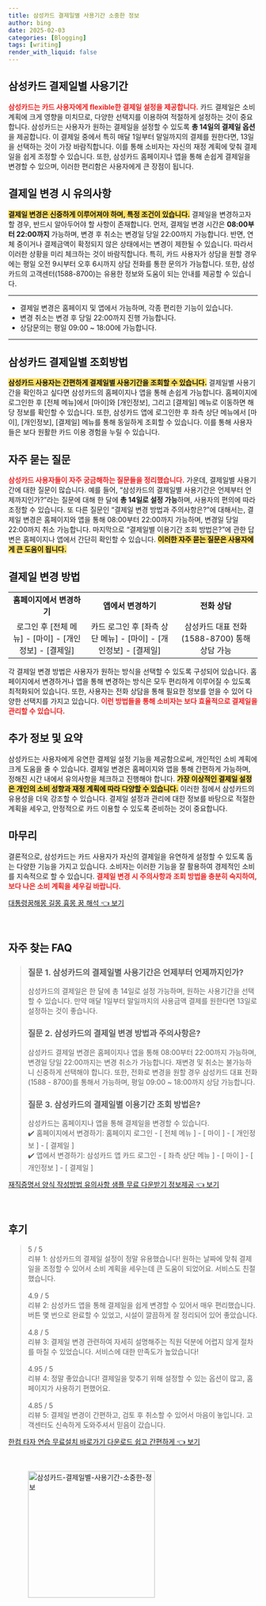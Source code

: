 ```yaml
---
title: 삼성카드 결제일별 사용기간 소중한 정보
author: bing
date: 2025-02-03
categories: [Blogging]
tags: [writing]
render_with_liquid: false
---
```



<h2 id='삼성카드_결제일별_사용기간'>삼성카드 결제일별 사용기간</h2>

<p><b><span style="color: #ee2323;">삼성카드는 카드 사용자에게 flexible한 결제일 설정을 제공합니다.</span></b> 카드 결제일은 소비 계획에 크게 영향을 미치므로, 다양한 선택지를 이용하여 적절하게 설정하는 것이 중요합니다. 삼성카드는 사용자가 원하는 결제일을 설정할 수 있도록 <b>총 14일의 결제일 옵션</b>을 제공합니다. 이 결제일 중에서 특히 매달 1일부터 말일까지의 결제를 원한다면, 13일을 선택하는 것이 가장 바람직합니다. 이를 통해 소비자는 자신의 재정 계획에 맞춰 결제일을 쉽게 조정할 수 있습니다. 또한, 삼성카드 홈페이지나 앱을 통해 손쉽게 결제일을 변경할 수 있으며, 이러한 편리함은 사용자에게 큰 장점이 됩니다.</p>

<h2 id='결제일_변경_시_유의사항'>결제일 변경 시 유의사항</h2>

<p><b><span style="background-color: #ffe066;">결제일 변경은 신중하게 이루어져야 하며, 특정 조건이 있습니다.</span></b> 결제일을 변경하고자 할 경우, 반드시 알아두어야 할 사항이 존재합니다. 먼저, 결제일 변경 시간은 <b>08:00부터 22:00까지</b> 가능하며, 변경 후 취소는 변경일 당일 22:00까지 가능합니다. 반면, 연체 중이거나 결제금액이 확정되지 않은 상태에서는 변경이 제한될 수 있습니다. 따라서 이러한 상황을 미리 체크하는 것이 바람직합니다. 특히, 카드 사용자가 상담을 원할 경우에는 평일 오전 9시부터 오후 6시까지 상담 전화를 통한 문의가 가능합니다. 또한, 삼성카드의 고객센터(1588-8700)는 유용한 정보와 도움이 되는 안내를 제공할 수 있습니다.</p>

<hr />

<ul>
    <li>결제일 변경은 홈페이지 및 앱에서 가능하며, 각종 편리한 기능이 있습니다.</li>
    <li>변경 취소는 변경 후 당일 22:00까지 진행 가능합니다.</li>
    <li>상담문의는 평일 09:00 ~ 18:00에 가능합니다.</li>
</ul>

<hr />

<h2 id='삼성카드_결제일별_조회방법'>삼성카드 결제일별 조회방법</h2>

<p><b><span style="background-color: #ffe066;">삼성카드 사용자는 간편하게 결제일별 사용기간을 조회할 수 있습니다.</span></b> 결제일별 사용기간을 확인하고 싶다면 삼성카드의 홈페이지나 앱을 통해 손쉽게 가능합니다. 홈페이지에 로그인한 후 [전체 메뉴]에서 [마이]와 [개인정보], 그리고 [결제일] 메뉴로 이동하면 해당 정보를 확인할 수 있습니다. 또한, 삼성카드 앱에 로그인한 후 좌측 상단 메뉴에서 [마이], [개인정보], [결제일] 메뉴를 통해 동일하게 조회할 수 있습니다. 이를 통해 사용자들은 보다 원활한 카드 이용 경험을 누릴 수 있습니다.</p>

<h2 id='자주_묻는_질문'>자주 묻는 질문</h2>

<p><b><span style="color: #ee2323;">삼성카드 사용자들이 자주 궁금해하는 질문들을 정리했습니다.</span></b> 가운데, 결제일별 사용기간에 대한 질문이 많습니다. 예를 들어, “삼성카드의 결제일별 사용기간은 언제부터 언제까지인가?”라는 질문에 대해 한 달에 <b>총 14일로 설정 가능</b>하며, 사용자의 편의에 따라 조정할 수 있습니다. 또 다른 질문인 “결제일 변경 방법과 주의사항은?”에 대해서는, 결제일 변경은 홈페이지와 앱을 통해 08:00부터 22:00까지 가능하며, 변경일 당일 22:00까지 취소 가능합니다. 마지막으로 “결제일별 이용기간 조회 방법은?”에 관한 답변은 홈페이지나 앱에서 간단히 확인할 수 있습니다. <b><span style="background-color: #ffe066;">이러한 자주 묻는 질문은 사용자에게 큰 도움이 됩니다.</span></b></p>

<h2 id='결제일_변경_방법'>결제일 변경 방법</h2>

<table>
    <tr>
        <td style="text-align: center; height: 17px;"><b>홈페이지에서 변경하기</b></td>
        <td style="text-align: center; height: 17px;"><b>앱에서 변경하기</b></td>
        <td style="text-align: center; height: 17px;"><b>전화 상담</b></td>
    </tr>
    <tr>
        <td style="text-align: center; height: 17px;">로그인 후 [전체 메뉴] - [마이] - [개인정보] - [결제일]</td>
        <td style="text-align: center; height: 17px;">카드 로그인 후 [좌측 상단 메뉴] - [마이] - [개인정보] - [결제일]</td>
        <td style="text-align: center; height: 17px;">삼성카드 대표 전화 (1588-8700) 통해 상담 가능</td>
    </tr>
</table>

<p>각 결제일 변경 방법은 사용자가 원하는 방식을 선택할 수 있도록 구성되어 있습니다. 홈페이지에서 변경하거나 앱을 통해 변경하는 방식은 모두 편리하게 이루어질 수 있도록 최적화되어 있습니다. 또한, 사용자는 전화 상담을 통해 필요한 정보를 얻을 수 있어 다양한 선택지를 가지고 있습니다. <b><span style="color: #ee2323;">이런 방법들을 통해 소비자는 보다 효율적으로 결제일을 관리할 수 있습니다.</span></b></p>

<h2 id='추가_정보_및_요약'>추가 정보 및 요약</h2>

<p>삼성카드는 사용자에게 유연한 결제일 설정 기능을 제공함으로써, 개인적인 소비 계획에 크게 도움을 줄 수 있습니다. 결제일 변경은 홈페이지와 앱을 통해 간편하게 가능하며, 정해진 시간 내에서 유의사항을 체크하고 진행해야 합니다. <b><span style="background-color: #ffe066;">가장 이상적인 결제일 설정은 개인의 소비 성향과 재정 계획에 따라 다양할 수 있습니다.</span></b> 이러한 점에서 삼성카드의 유용성을 더욱 강조할 수 있습니다. 결제일 설정과 관리에 대한 정보를 바탕으로 적절한 계획을 세우고, 안정적으로 카드 이용할 수 있도록 준비하는 것이 중요합니다.</p>

<h2 id='마무리'>마무리</h2>

<p>결론적으로, 삼성카드는 카드 사용자가 자신의 결제일을 유연하게 설정할 수 있도록 돕는 다양한 기능을 가지고 있습니다. 소비자는 이러한 기능을 잘 활용하여 경제적인 소비를 지속적으로 할 수 있습니다. <b><span style="color: #ee2323;">결제일 변경 시 주의사항과 조회 방법을 충분히 숙지하여, 보다 나은 소비 계획을 세우길 바랍니다.</span></b></p>


<p><a class="click-button" title="대통령꿈해몽 길몽 흉몽 꿈 해석" href="https://afficreate.github.io/posts/%EB%8C%80%ED%86%B5%EB%A0%B9%EA%BF%88%ED%95%B4%EB%AA%BD-%EA%B8%B8%EB%AA%BD-%ED%9D%89%EB%AA%BD-%EA%BF%88-%ED%95%B4%EC%84%9D/" rel="dofollow">대통령꿈해몽 길몽 흉몽 꿈 해석 👈 보기</a></p><br>
<h2 id='자주_찾는_FAQ'>자주 찾는 FAQ</h2>
<div itemscope="" itemtype="https://schema.org/FAQPage"> 
<blockquote> 
<div itemscope="" itemprop="mainEntity" itemtype="https://schema.org/Question"> 
<h3 itemprop="name">질문 1. 삼성카드의 결제일별 사용기간은 언제부터 언제까지인가?</h3> 
<div itemscope="" itemprop="acceptedAnswer" itemtype="https://schema.org/Answer"> 
<span itemprop="text"> 
<p>삼성카드의 결제일은 한 달에 총 14일로 설정 가능하며, 원하는 사용기간을 선택할 수 있습니다. 만약 매달 1일부터 말일까지의 사용금액 결제를 원한다면 13일로 설정하는 것이 좋습니다.</p> 
</span> 
</div> 
</div> 

<div itemscope="" itemprop="mainEntity" itemtype="https://schema.org/Question"> 
<h3 itemprop="name">질문 2. 삼성카드의 결제일 변경 방법과 주의사항은?</h3> 
<div itemscope="" itemprop="acceptedAnswer" itemtype="https://schema.org/Answer"> 
<span itemprop="text"> 
<p>삼성카드 결제일 변경은 홈페이지나 앱을 통해 08:00부터 22:00까지 가능하며, 변경일 당일 22:00까지는 변경 취소가 가능합니다. 재변경 및 취소는 불가능하니 신중하게 선택해야 합니다. 또한, 전화로 변경을 원할 경우 삼성카드 대표 전화 (1588 - 8700)를 통해서 가능하며, 평일 09:00 ~ 18:00까지 상담 가능합니다.</p> 
</span> 
</div> 
</div> 

<div itemscope="" itemprop="mainEntity" itemtype="https://schema.org/Question"> 
<h3 itemprop="name">질문 3. 삼성카드의 결제일별 이용기간 조회 방법은?</h3> 
<div itemscope="" itemprop="acceptedAnswer" itemtype="https://schema.org/Answer"> 
<span itemprop="text"> 
<p>삼성카드는 홈페이지나 앱을 통해 결제일을 변경할 수 있습니다. <br>✔️ 홈페이지에서 변경하기: 홈페이지 로그인 - [ 전체 메뉴 ] - [ 마이 ] - [ 개인정보 ] - [ 결제일 ] <br>✔️ 앱에서 변경하기: 삼성카드 앱 카드 로그인 - [ 좌측 상단 메뉴 ] - [ 마이 ] - [ 개인정보 ] - [ 결제일 ]</p> 
</span> 
</div> 
</div> 
</blockquote> 
</div>
<p><a class="click-button" title="재직증명서 양식 작성방법 유의사항 샘플 무료 다운받기 정보제공" href="https://afficreate.github.io/posts/%EC%9E%AC%EC%A7%81%EC%A6%9D%EB%AA%85%EC%84%9C-%EC%96%91%EC%8B%9D-%EC%9E%91%EC%84%B1%EB%B0%A9%EB%B2%95-%EC%9C%A0%EC%9D%98%EC%82%AC%ED%95%AD-%EC%83%98%ED%94%8C-%EB%AC%B4%EB%A3%8C-%EB%8B%A4%EC%9A%B4%EB%B0%9B%EA%B8%B0-%EC%A0%95%EB%B3%B4%EC%A0%9C%EA%B3%B5/" rel="dofollow">재직증명서 양식 작성방법 유의사항 샘플 무료 다운받기 정보제공 👈 보기</a></p><br>
<h2 id='후기'>후기</h2>
<div itemscope itemtype="https://schema.org/Product">
  <blockquote>
  <div itemprop="review" itemscope itemtype="https://schema.org/Review">
      <div itemprop="reviewRating" itemscope itemtype="https://schema.org/Rating"> <span itemprop="ratingValue">5</span> / <span itemprop="bestRating">5</span> </div>
      <span itemprop="reviewBody">리뷰 1: 삼성카드의 결제일 설정이 정말 유용했습니다! 원하는 날짜에 맞춰 결제일을 조정할 수 있어서 소비 계획을 세우는데 큰 도움이 되었어요. 서비스도 친절했습니다.</span>
  </div>
  <br>
  <div itemprop="review" itemscope itemtype="https://schema.org/Review">
      <div itemprop="reviewRating" itemscope itemtype="https://schema.org/Rating"> <span itemprop="ratingValue">4.9</span> / <span itemprop="bestRating">5</span> </div>
      <span itemprop="reviewBody">리뷰 2: 삼성카드 앱을 통해 결제일을 쉽게 변경할 수 있어서 매우 편리했습니다. 버튼 몇 번으로 완료할 수 있었고, 시설이 깔끔하게 잘 정리되어 있어 좋았습니다.</span>
  </div>
  <br>
  <div itemprop="review" itemscope itemtype="https://schema.org/Review">
      <div itemprop="reviewRating" itemscope itemtype="https://schema.org/Rating"> <span itemprop="ratingValue">4.8</span> / <span itemprop="bestRating">5</span> </div>
      <span itemprop="reviewBody">리뷰 3: 결제일 변경 관련하여 자세히 설명해주는 직원 덕분에 어렵지 않게 절차를 마칠 수 있었습니다. 서비스에 대한 만족도가 높았습니다!</span>
  </div>
  <br>
  <div itemprop="review" itemscope itemtype="https://schema.org/Review">
      <div itemprop="reviewRating" itemscope itemtype="https://schema.org/Rating"> <span itemprop="ratingValue">4.95</span> / <span itemprop="bestRating">5</span> </div>
      <span itemprop="reviewBody">리뷰 4: 정말 좋았습니다! 결제일을 맞추기 위해 설정할 수 있는 옵션이 많고, 홈페이지가 사용하기 편했어요.</span>
  </div>
  <br>
  <div itemprop="review" itemscope itemtype="https://schema.org/Review">
      <div itemprop="reviewRating" itemscope itemtype="https://schema.org/Rating"> <span itemprop="ratingValue">4.85</span> / <span itemprop="bestRating">5</span> </div>
      <span itemprop="reviewBody">리뷰 5: 결제일 변경이 간편하고, 검토 후 취소할 수 있어서 마음이 놓입니다. 고객센터도 신속하게 도와주셔서 믿음이 갔습니다.</span>
  </div>
  </blockquote>
</div>
<p><a class="click-button" title="한컴 타자 연습 무료설치 바로가기 다운로드 쉽고 간편하게" href="https://afficreate.github.io/posts/%ED%95%9C%EC%BB%B4-%ED%83%80%EC%9E%90-%EC%97%B0%EC%8A%B5-%EB%AC%B4%EB%A3%8C%EC%84%A4%EC%B9%98-%EB%B0%94%EB%A1%9C%EA%B0%80%EA%B8%B0-%EB%8B%A4%EC%9A%B4%EB%A1%9C%EB%93%9C-%EC%89%BD%EA%B3%A0-%EA%B0%84%ED%8E%B8%ED%95%98%EA%B2%8C/" rel="dofollow">한컴 타자 연습 무료설치 바로가기 다운로드 쉽고 간편하게 👈 보기</a></p><br>
<figure class="image"><img src="https://afficreate.github.io/assets/img/thumbnail/삼성카드-결제일별-사용기간-소중한-정보.webp" alt="삼성카드-결제일별-사용기간-소중한-정보" width="256" height="256"></figure>